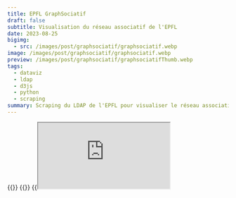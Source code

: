 ```yaml
---
title: EPFL GraphSociatif
draft: false
subtitle: Visualisation du réseau associatif de l'EPFL
date: 2023-08-25
bigimg:
  - src: /images/post/graphsociatif/graphsociatif.webp
image: /images/post/graphsociatif/graphsociatif.webp
preview: /images/post/graphsociatif/graphsociatifThumb.webp
tags:
  - dataviz
  - ldap
  - d3js
  - python
  - scraping
summary: Scraping du LDAP de l'EPFL pour visualiser le réseau associatif de l'EPFL en utilisant D3.js
---
```


{{<link href="https://github.com/antoninfaure/graphsociatif" class="btn btn-cyan my-3" target="_blank" inner="GitHub">}}
{{<link href="https://antoninfaure.github.io/graphsociatif" class="btn btn-success my-3" inner="Live Demo" >}}
{{<iframe src="https://antoninfaure.github.io/graphsociatif" class="w-100" >}}

Avez-vous déjà pensé aux liens entres les associations de l'EPFL ? Quelles sont les associations les plus importantes ? Quelles sont les personnes qui sont actives dans plusieurs associations ? Quelles sont les associations qui ont le plus de membres ?

Créons une visualisation interactive qui montre les relations entre les associations et les personnes avec leurs accréditations.

- [Récupération de la liste des associations](#récupération-de-la-liste-des-associations)
- [Récupération de la liste des personnes dans une unité](#récupération-de-la-liste-des-personnes-dans-une-unité)
  - [Calcul des tailles d'unités et d'utilisateurs](#calcul-des-tailles-dunités-et-dutilisateurs)
- [Calcul des liens entre les unités et les utilisateurs](#calcul-des-liens-entre-les-unités-et-les-utilisateurs)
- [Visualisation avec D3.js](#visualisation-avec-d3js)
- [Conclusion](#conclusion)

---

# Récupération de la liste des associations

Après quelques recherches sur le site web de l'EPFL, j'ai découvert l'API search-ai.epfl.ch. Elle permet de rechercher des unités et des personnes. L'API n'est pas documentée publiquement, mais nous avons seulement besoin d'utiliser un point de terminaison pour récupérer la liste des sous-unités d'une unité :

```bash
https://search-api.epfl.ch/api/unit?hl=en&showall=0&siteSearch=unit.epfl.ch&acro={ACRONYME}
```

Par exemple, pour récupérer la liste des sous-unités de l'unité ASSOCIATIONS, nous pouvons utiliser l'URL suivante :

```bash
curl "https://search-api.epfl.ch/api/unit?hl=en&showall=0&siteSearch=unit.epfl.ch&acro=ASSOCIATIONS"
```

Nous obtenons la réponse suivante :

```json
{
    "code": 10583,
    "acronym": "ASSOCIATIONS",
    "name": "Associations on the campus",
    "unitPath": "EHE ASSOCIATIONS",
    "path": [
        {
            "acronym": "EHE",
            "name": "New structure of the entities except school"
        },
        {
            "acronym": "ASSOCIATIONS",
            "name": "Associations on the campus"
        }
    ],
    "terminal": null,
    "ghost": null,
    "url": "https://associations.epfl.ch",
    "subunits": [
        {
            "acronym": "AGEPOLY-CE",
            "name": "AGEPoly - Commissions et \u00e9quipes"
        },
        {
            "acronym": "AIDE-PROF",
            "name": "Aide \u00e0 la vie professionnelle"
        },
        {
            "acronym": "ANIMATIONS",
            "name": "Animations"
        },
        {
            "acronym": "AUTRES-ASS",
            "name": "Autres associations"
        },
        {
            "acronym": "DEVELOP",
            "name": "D\u00e9veloppement"
        },
        {
            "acronym": "ETUD-PAYS",
            "name": "Etudiants - Pays"
        },
        {
            "acronym": "ETUD-EPFL",
            "name": "Etudiants EPFL"
        },
        {
            "acronym": "PROJETS-INT",
            "name": "Projets interdisciplinaires"
        },
        {
            "acronym": "4-CORPS",
            "name": "Representation of the 4 school bodies and ACC-EPFL"
        },
        {
            "acronym": "REPRESENT",
            "name": "Repr\u00e9sentation des \u00e9tudiants"
        },
        {
            "acronym": "SCIENC-CULT",
            "name": "Sciences et cultures"
        },
        {
            "acronym": "SPORTS",
            "name": "Sports"
        }
    ]
}
```

Nous pouvons voir qu'il y a 12 unités "groupe" pour ASSOCIATIONS. En interrogeant maintenant le même point de terminaison avec l'acronyme de l'un des "groupes", par exemple `ANIMATIONS` :

```bash
curl "https://search-api.epfl.ch/api/unit?hl=en&showall=0&siteSearch=unit.epfl.ch&acro=ANIMATIONS"
```

Nous obtenons la réponse suivante :

```json
{
    "code": 11438,
    "acronym": "ANIMATIONS",
    "name": "Animations",
    "unitPath": "EHE ASSOCIATIONS ANIMATIONS",
    "path": [
        {
            "acronym": "EHE",
            "name": "New structure of the entities except school"
        },
        {
            "acronym": "ASSOCIATIONS",
            "name": "Associations on the campus"
        },
        {
            "acronym": "ANIMATIONS",
            "name": "Animations"
        }
    ],
    "terminal": null,
    "ghost": null,
    "address": [
        "CH-"
    ],
    "head": {
        "sciper": "220390",
        "name": "Traill",
        "firstname": "Heidy",
        "email": "heidy.traill@epfl.ch",
        "profile": "heidy.traill"
    },
    "subunits": [
        {
            "acronym": "ARTIPHYS",
            "name": "Artiphys"
        },
        {
            "acronym": "BALELEC",
            "name": "Festival Bal\u00e9lec"
        },
        {
            "acronym": "SYSMIC",
            "name": "Festival SYSMIC"
        },
        {
            "acronym": "AS-SATELLITE",
            "name": "Satellite"
        }
    ]
}
```

Maintenant, nous avons des unités d'associations en tant que sous-unités. Nous pouvons ainsi créer un script qui récupère la liste des sous-unités de l'unité ASSOCIATIONS, puis la liste des sous-unités de chaque sous-unité, et ainsi de suite jusqu'à obtenir la liste de toutes les associations.

```python
import requests
import json

def list_units(write_groups_json=True, write_units_json=True):
    BASE_URL = "https://search-api.epfl.ch/api/unit?hl=en&showall=0&siteSearch=unit.epfl.ch&acro="

    res = requests.get(BASE_URL + 'ASSOCIATIONS')
    groups = json.loads(res.text)['subunits']

    units = []
    for i, group in enumerate(groups):
        res = requests.get(BASE_URL + group['acronym'])

        # Trouver les unités enfants du groupe
        child_units = json.loads(res.text)['subunits']

        # Ajouter l'ID aux groupes
        groups[i] = {
            **group,
            'id': i
        }
        for unit in child_units:
            units.append({
                'group_name': group['acronym'],
                'group_id': i,
                **unit
            })

    # Ajouter l'ID et le type aux unités
    for i, unit in enumerate(units):
        units[i] = {
            **unit,
            'id': i,
            'label': unit['acronym'],
            'type': 'unit'
        }

    return units, groups
```

---

# Récupération de la liste des personnes dans une unité

Maintenant que nous avons la liste des sous-unités, nous devons récupérer la liste des personnes dans chaque sous-unité. Testons le même point de terminaison qu'auparavant avec l'acronyme `SYSMIC` :

```bash
curl "https://search-api.epfl.ch/api/unit?hl=en&showall=0&siteSearch=unit.epfl.ch&acro=SYSMIC"
```
Nous obtenons la réponse :
```json
{
    "code": 11346,
    "acronym": "SYSMIC",
    "name": "Festival SYSMIC",
    "unitPath": "EHE ASSOCIATIONS ANIMATIONS SYSMIC",
    "path": [
        {
            "acronym": "EHE",
            "name": "New structure of the entities except school"
        },
        {
            "acronym": "ASSOCIATIONS",
            "name": "Associations on the campus"
        },
        {
            "acronym": "ANIMATIONS",
            "name": "Animations"
        },
        {
            "acronym": "SYSMIC",
            "name": "Festival SYSMIC"
        }
    ],
    "terminal": "1",
    "ghost": null,
    "address": [
        "Festival SYSMIC",
        "P.a. EPFL STI SMT-GE",
        "BM 2107 (B\u00e2timent BM)",
        "Station 17",
        "CH-1015 Lausanne"
    ],
    "head": {
        "sciper": "324926",
        "name": "Cirillo",
        "firstname": "Thomas",
        "email": "thomas.cirillo@epfl.ch",
        "profile": "thomas.cirillo"
    },
    "url": "https://sysmic.epfl.ch",
    "people": [
        {
            "name": "Artru",
            "firstname": "Thomas",
            "email": "thomas.artru@epfl.ch",
            "sciper": "329649",
            "rank": 0,
            "profile": "thomas.artru",
            "position": "Vice-President of Association",
            "phoneList": [
                
            ],
            "officeList": [
                
            ]
        },
        {
            "name": "Charoz\u00e9",
            "firstname": "Rapha\u00ebl Guillaume Alexandre",
            "email": "raphael.charoze@epfl.ch",
            "sciper": "330682",
            "rank": 0,
            "profile": "raphael.charoze",
            "position": "Vice-President of Association",
            "phoneList": [
                
            ],
            "officeList": [
                
            ]
        },
        {
            "name": "Cirillo",
            "firstname": "Thomas",
            "email": "thomas.cirillo@epfl.ch",
            "sciper": "324926",
            "rank": 0,
            "profile": "thomas.cirillo",
            "position": "President of Association",
            "phoneList": [
                
            ],
            "officeList": [
                
            ]
        },
        {
            "name": "D\u00e9vaud",
            "firstname": "S\u00e9bastien Andr\u00e9",
            "email": "sebastien.devaud@epfl.ch",
            "sciper": "315144",
            "rank": 0,
            "profile": "sebastien.devaud",
            "position": "Treasurer",
            "phoneList": [
                
            ],
            "officeList": [
                
            ]
        },
        {
            "name": "Hakim",
            "firstname": "Daoud",
            "email": null,
            "sciper": "330002",
            "rank": 0,
            "profile": "330002",
            "position": "Vice-President of Association",
            "phoneList": [
                
            ],
            "officeList": [
                
            ]
        }
    ]
}
```

Le champ `people` contient la liste des personnes de la sous-unité qui est affichée sur la page [people.epfl.ch](https://people.epfl.ch) de l'unité.

Malheureusement, pour `SYSMIC` et d'autres sous-unités, il ne contient que certains membres de la sous-unité. Pour récupérer la liste complète des membres, nous devons utiliser le **serveur LDAP interne de l'EPFL**.

Le serveur LDAP de l'EPFL est un serveur interne qui contient la liste de toutes les personnes de l'EPFL. Il n'est pas accessible publiquement, mais nous pouvons utiliser le **VPN de l'EPFL** pour

 y accéder. Le serveur LDAP n'est pas documenté, mais il suit le [protocole LDAP](https://en.wikipedia.org/wiki/Lightweight_Directory_Access_Protocol) et nous pouvons utiliser la bibliothèque Python [ldap3](https://ldap3.readthedocs.io/en/latest/) pour s'y connecter et effectuer des requêtes.

Voici un script qui récupère la liste des accréditations dans une sous-unité à partir du serveur LDAP, pour toutes les unités :

```python
from ldap3 import Server, Connection, SUBTREE

def list_accreds(units):
    '''
    Liste toutes les accréditations de l'EPFL depuis le serveur LDAP de l'EPFL (ldap.epfl.ch).

    Entrée :
        units (list) : liste des unités
        write_accreds_json (booléen) : écrit les accréditations dans accreds.json (facultatif)

    Sortie :
        accreds.json (fichier) : liste des accréditations (facultatif)

    Retour :
        accreds (list) : liste des accréditations
    '''

    server = Server('ldaps://ldap.epfl.ch:636', connect_timeout=5)
    c = Connection(server)

    if not c.bind():
        print("Erreur : impossible de se connecter à ldap.epfl.ch", c.result)
        return

    accreds = []
    for unit in units:
        c.search(search_base = 'o=ehe,c=ch',
                search_filter = f"(&(ou={unit['acronym']})(objectClass=person))",
                search_scope = SUBTREE,
                attributes = '*')

        results = c.response
        for user in results:
            user = dict(user['attributes'])
            accreds.append({
                'sciper': int(user['uniqueIdentifier'][0]),
                'name': user['displayName'],
                'unit_name': unit['acronym'],
                'unit_id': unit['id']
            })
        
    return accreds
```

---

## Calcul des tailles d'unités et d'utilisateurs

Maintenant que nous avons la liste des accréditations, nous pouvons calculer la taille de chaque unité et de chaque utilisateur. La taille d'une unité est le nombre d'accréditations dans l'unité. La taille d'un utilisateur est le nombre d'accréditations de l'utilisateur.

```python
def compute_units_size(units, accreds):
    units_size = dict()
    for accred in accreds:
        unit_id = accred['unit_id']
        if unit_id in units_size:
            units_size[unit_id] += 1
        else:
            units_size[unit_id] = 1

    for i, unit in enumerate(units):
        if unit['id'] not in units_size:
            size = 0
        else:
            size = units_size[unit['id']]
        units[i] = {
            **unit,
            'size': size
        }

    return units
```

```python
def compute_users_size(accreds):
    n_accreds = dict()
    for accred in accreds:
        if (accred['sciper'] in n_accreds):
            n_accreds[accred['sciper']] += 1
        else:
            n_accreds[accred['sciper']] = 1

    users = []
    for accred in accreds:
        if (n_accreds[accred['sciper']] > 1):
            user = {
                'id': accred['sciper'],
                'name': accred['name'],
                'type': 'user',
                'accreds': n_accreds[accred['sciper']]
            }
            if (user not in users):
                users.append(user)

    return users
```

---

# Calcul des liens entre les unités et les utilisateurs

Maintenant que nous avons la liste des accréditations, nous pouvons calculer les liens entre les unités et les utilisateurs. Un lien entre une unité et un utilisateur signifie que l'utilisateur possède une accréditation dans l'unité.

```python
def compute_links(accreds, units, users):
    links = []
    for i, accred in enumerate(accreds):
        for unit in units:
            if (unit['acronym'] == accred['unit_name']):
                unit_id = unit['id']

        for user in users:
            if (user['id'] == accred['sciper']):
                user_id = user['id']
                links.append({
                    'target': unit_id,
                    'source': user_id
                })

    return links
```

# Visualisation avec D3.js

Maintenant que nous avons la liste des unités, des utilisateurs et des liens, nous pouvons la visualiser avec D3.js. La visualisation est basée sur l'exemple du [Graphique à Liaisons Fortes de D3.js](https://observablehq.com/@d3/force-directed-graph).

Tout d'abord, nous devons

 écrire les données dans un fichier JSON :

```python
def write_json(units, users, links, groups):

    data = {
        'nodes': units + users,
        'links': links
    }

    with open("data.json", "w", encoding='utf8') as outfile:
        json.dump(data, outfile, ensure_ascii=False)

    with open("groups.json", "w", encoding='utf8') as outfile:
        json.dump(groups, outfile, ensure_ascii=False)

```

Ensuite, nous pouvons utiliser le modèle HTML suivant pour visualiser les données :

```html
<!-- index.html -->
<!DOCTYPE html>
<html lang="en">

<head>
    <meta charset="UTF-8">
    <meta name="description" content="Graphsociatif">
    <meta name="keywords" content="graph,associations,EPFL">
    <meta name="author" content="Antonin Faure">
    <meta name="viewport" content="width=device-width, initial-scale=1, shrink-to-fit=no">
    <title>Graphsociatif</title>

    <!-- JQuery -->
    <script src="https://code.jquery.com/jquery-3.4.1.min.js"></script>

    <!-- D3.js -->
    <script src="https://d3js.org/d3.v4.min.js"></script>
</head>

<body>
    <svg id="mynetwork"></svg>
</body>

<style>
    html, body {
        min-height: 100%;
        height: 100%;
        min-width: 100%;
        margin: 0;
        padding: 0;
        background-color: black;
    }
    #mynetwork {
        width: 100%;
        min-height: 600px;
        border: 1px solid lightgray;
        height: 100%;
    }
</style>


<!-- Notre script personnalisé -->
<script type="module" src="network.js"></script>

</html>
```

Maintenant, nous pouvons écrire le script `network.js` qui chargera les données et les visualisera avec D3.js.
Nous devons différencier entre les unités et les utilisateurs, et entre les liens entre les unités et les liens entre les utilisateurs.

Pour les **nœuds utilisateur**, nous allons définir la couleur en **rouge**, et le rayon en fonction du nombre d'accréditations de l'utilisateur. Pour les **nœuds unité**, nous allons définir la couleur en fonction de la **couleur du groupe** de l'unité, et le rayon en fonction du nombre d'accréditations dans l'unité. On ajoute aussi une **légende** avec le nom et la couleur de chaque groupe.

```javascript
// network.js

fetch("groups.json")
  .then(response => {
    return response.json();
  })
  .then(groups => {
    fetch("data.json")
      .then(response => {
        return response.json();
      })
      .then(graph => {

        // Dimensions du canevas SVG
        const largeur = window.innerWidth
        const hauteur = window.innerHeight

        // Sélectionner l'élément SVG et définir ses dimensions
        const svg = d3.select('svg')
          .attr('width', largeur)
          .attr('height', hauteur)

        // Échelle de couleur pour les unités
        var couleur = d3.scaleOrdinal(d3.schemeCategory20);

        // Constantes de rayon du nœud
        const rayon = 20
        const rayon_personnes = 25

        // Créer une simulation de force
        var simulation = d3.forceSimulation()
          .force("link", d3.forceLink().id(function (d) { return d.id; }))
          .force("charge", d3.forceManyBody())
          .force("center", d3.forceCenter(largeur / 2, hauteur / 2))
          .force("collide", d3.forceCollide().radius(d => { return d.type === 'user' ? 50 * rayon_personnes : 100 * rayon }).iterations(3))

        // Ajouter un groupe SVG pour les éléments
        var g = svg.append("g")
          .attr("class", "everything");

        // Créer les nœuds en utilisant les données de graph.nodes
        var node = g.append("g")
          .attr("class", "nodes")
          .selectAll("g")
          .data(graph.nodes)
          .enter().append("g")

        // Créer les liens en utilisant les données de graph.links
        var link = g.append("g")
          .attr("class", "links")
          .selectAll("line")
          .data(graph.links)
          .enter().append("line")
          .attr("stroke-width", function (d) { return Math.sqrt(d.value); })
          .style('stroke', 'white')

        // Créer des cercles pour les nœuds
        var cercles = node.append("circle")
          .attr("r", function (d) {
            return d.type === 'user' ? d.accreds * rayon_personnes : d.size * rayon
          })
          .attr("fill", function (d) {
            if (d.type == 'unit') {
              return couleur(d.group_id);
            } else {
              return 'red'
            }
          })

        // Créer un gestionnaire de traînée et l'ajouter à l'objet nœud
        var drag_handler = d3.drag()
          .on("start", dragstarted)
          .on("drag", dragged)
          .on("end", dragended);

        drag_handler(node);

        // Ajouter des étiquettes aux nœuds
        var etiquettes = node.append("text")
          .attr("text-anchor", "middle")
          .attr("dy", ".35em")
          .text(function (d) {
            return d.type === 'user' ? d.name : d.label
          })
          .style("font-size", function (d) {
            return d.type === 'user' ? d.accreds * rayon_personnes : d.size * rayon
          })
          .style('fill', 'white')

        // Ajouter des info-bulles aux nœuds
        node.append("title")
          .text(function (d) { return d.type === 'user' ? d.name : d.label });

        // Initialiser la simulation avec les nœuds et les liens
        simulation
          .nodes(graph.nodes)
          .on("tick", ticked);

        simulation.force("link")
          .links(graph.links);

        // Fonction pour mettre à jour les positions des liens et des nœuds pendant la simulation
        function ticked() {
          link
            .attr("x1", function (d) { return d.source.x; })
            .attr("y1", function (d) { return d.source.y; })
            .attr("x2", function (d) { return d.target.x; })
            .attr("y2", function (d) { return d.target.y; });

          node
            .attr("transform",

            function (d) {
              return "translate(" + d.x + "," + d.y + ")";
            })
        }

        // Fonction de gestion des événements pour le démarrage du glisser
        function dragstarted(d) {
          if (!d3.event.active) simulation.alphaTarget(0.3).restart();
          d.fx = d.x;
          d.fy = d.y;
        }

        // Fonction de gestion des événements pour le glisser
        function dragged(d) {
          d.fx = d3.event.x;
          d.fy = d3.event.y;
        }

        // Fonction de gestion des événements pour le glisser
        function dragended(d) {
          if (!d3.event.active) simulation.alphaTarget(0);
          d.fx = null;
          d.fy = null;
        }
      });
  });
```

La visualisation est maintenant terminée ! Nous pouvons ouvrir le fichier `index.html` dans un navigateur pour voir la visualisation (nous devons exécuter un serveur local pour charger les données avec la commande fetch).

Pour personnaliser la visualisation, nous pouvons modifier l'échelle de couleurs, le rayon des nœuds, les paramètres de simulation de force, etc dans le fichier `network.js`.


{{<image src="/images/post/graphsociatif/graphsociatifBig.png" alt="Graphsociatif" position="center" style="border-radius: 10px;" >}}

---

# Conclusion

Nous avons appris comment récupérer la liste des associations et la liste des accréditations à partir du serveur LDAP de l'EPFL, ainsi que comment les visualiser avec D3.js. La visualisation est disponible sur [https://antoninfaure.github.io/graphsociatif](https://antoninfaure.github.io/graphsociatif).

Le code est disponible sur {{<link href="https://github.com/antoninfaure/graphsociatif" inner="GitHub" class="btn btn-default" target="_blank" >}}.

Pour les projets futurs, il pourrait être intéressant d'étendre le graph à toutes les unités de l'EPFL et d'ajouter davantage d'informations sur les accréditations (par exemple, le rôle de l'utilisateur dans l'unité).